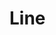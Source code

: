 <script setup>
import ShapeProps from "../../../../src/components/ShapeProps.vue";
</script>

# Line

<ShapeProps shape-name="Line" />
